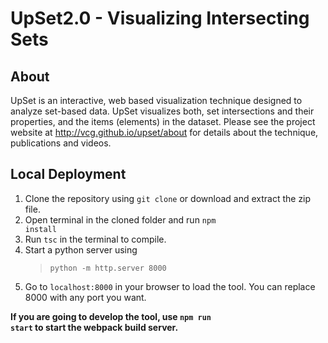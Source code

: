 # UpSet2.0 - Visualizing Intersecting Sets

## About

UpSet is an interactive, web based visualization technique designed to analyze set-based data. UpSet visualizes both, set intersections and their properties, and the items (elements) in the dataset. Please see the project website at http://vcg.github.io/upset/about for details about the technique, publications and videos.

## Local Deployment

1.  Clone the repository using <code>git clone</code> or download and extract the zip file.
2.  Open terminal in the cloned folder and run <code>npm install</code>
3.  Run <code>tsc</code> in the terminal to compile.
4.  Start a python server using
    > <code>python -m http.server 8000</code>
5.  Go to <code>localhost:8000</code> in your browser to load the tool. You can replace 8000 with any port you want.

**If you are going to develop the tool, use <code>npm run start</code> to start the webpack build server.**
